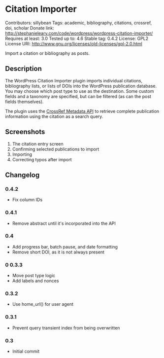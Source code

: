 # Citation Importer
Contributors: sillybean
Tags: academic, bibliography, citations, crossref, doi, scholar
Donate link: http://stephanieleary.com/code/wordpress/wordpress-citation-importer/
Requires at least: 3.0
Tested up to: 4.6
Stable tag: 0.4.2
License: GPL2
License URI: http://www.gnu.org/licenses/old-licenses/gpl-2.0.html

Import a citation or bibliography as posts.

## Description
The WordPress Citation Importer plugin imports individual citations, bibliography lists, or lists of DOIs into the WordPress publication database. You may choose which post type to use as the destination. Some custom fields and a taxonomy are specified, but can be filtered (as can the post fields themselves).

The plugin uses the [CrossRef Metadata API](http://search.crossref.org/help/api) to retrieve complete publication information using the citation as a search query.

## Screenshots
1. The citation entry screen
2. Confirming selected publications to import
3. Importing
4. Correcting typos after import

## Changelog
### 0.4.2
* Fix column IDs

### 0.4.1
* Remove abstract until it's incorporated into the API

### 0.4
* Add progress bar, batch pause, and date formatting
* Remove short DOI, as it is not always present

### 0 0.3.3
* Move post type logic
* Add labels and nonces

### 0.3.2
* Use home_url() for user agent

### 0.3.1
* Prevent query transient index from being overwritten

### 0.3
* Initial commit